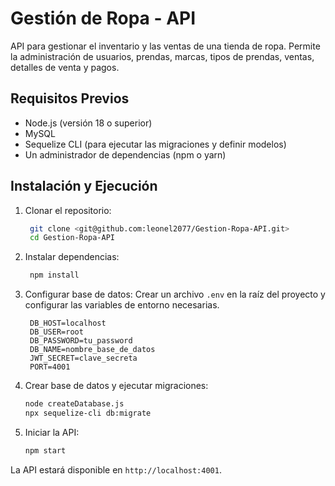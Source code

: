 # Gestión de Ropa - API

API para gestionar el inventario y las ventas de una tienda de ropa. 
Permite la administración de usuarios, prendas, marcas, tipos de prendas, ventas, detalles de venta y pagos.

## Requisitos Previos
- Node.js (versión 18 o superior)
- MySQL
- Sequelize CLI (para ejecutar las migraciones y definir modelos)
- Un administrador de dependencias (npm o yarn)

## Instalación y Ejecución

1. Clonar el repositorio:
   ```bash
    git clone <git@github.com:leonel2077/Gestion-Ropa-API.git>
    cd Gestion-Ropa-API
   ```
2. Instalar dependencias:
   ```bash
    npm install
   ```
3. Configurar base de datos:
Crear un archivo `.env` en la raíz del proyecto y configurar las variables de entorno necesarias.
    ```plaintext
     DB_HOST=localhost
     DB_USER=root
     DB_PASSWORD=tu_password
     DB_NAME=nombre_base_de_datos
     JWT_SECRET=clave_secreta
     PORT=4001
    ```
4. Crear base de datos y ejecutar migraciones:
    ```bash
    node createDatabase.js
    npx sequelize-cli db:migrate
    ```
5. Iniciar la API:
   ```bash
   npm start
   ```
La API estará disponible en `http://localhost:4001`.
